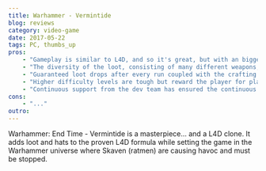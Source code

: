 ```yaml
---
title: Warhammer - Vermintide
blog: reviews
category: video-game
date: 2017-05-22
tags: PC, thumbs_up
pros:
    - "Gameplay is similar to L4D, and so it's great, but with an bigger emphasis on melee combat."
    - "The diversity of the loot, consisting of many different weapons, trinkets (passive buffs) and hats, keeps the game fresh and the players consistently coming back in the search for better loot."
    - "Guaranteed loot drops after every run coupled with the crafting system provides a great incentive to players to replay levels again and again which L4D lacked."
    - "Higher difficulty levels are tough but reward the player for playing them with better loot encouraging teamplay, coordination and minimal 'messing around' for shits and giggles even when playing with randos."
    - "Continuous support from the dev team has ensured the continuous addition of new content, accessible to all players, to the game including new levels and weapons to play with."
cons:
    - "..."
outro:
---
```

Warhammer: End Time - Vermintide is a masterpiece... and a L4D clone. It adds loot and hats to the proven L4D formula while setting the game in the Warhammer universe where Skaven (ratmen) are causing havoc and must be stopped.
